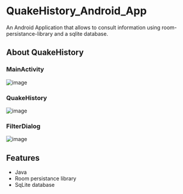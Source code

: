 # QuakeHistory_Android_App
An Android Application that allows to consult information using room-persistance-library and a sqlite database.

## About QuakeHistory

### MainActivity
![image](https://user-images.githubusercontent.com/94985283/222416668-0849b833-7646-4dc0-8630-41f483bc8fb6.png)

### QuakeHistory
![image](https://user-images.githubusercontent.com/94985283/222416720-cc80ec24-0f26-48fa-b431-b2d58c9c4acc.png)

### FilterDialog
![image](https://user-images.githubusercontent.com/94985283/222416905-8dacfb17-4c6d-4a61-8545-50703c4efa23.png)

## Features
- Java
- Room persistance library
- SqLite database

